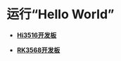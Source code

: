 # 运行“Hello World”<a name="ZH-CN_TOPIC_0000001188526386"></a>

-   **[Hi3516开发板](quickstart-standard-running-hi3516.md)**  

-   **[RK3568开发板](quickstart-standard-running-rk3568.md)**  


